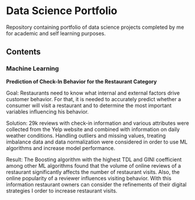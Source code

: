 # Data Science Portfolio

Repository containing portfolio of data science projects completed by me for academic and self learning purposes. 

## Contents

### Machine Learning

<strong>Prediction of Check-In Behavior for the Restaurant Category</strong>

Goal: Restaurants need to know what internal and external factors drive customer behavior. For that, it is needed to accurately predict whether a consumer will visit a restaurant and to determine the most important variables influencing his behavior.

Solution: 29k reviews with check-in information and various attributes were collected from the Yelp website and combined with information on daily weather conditions. Handling outliers and missing values, treating imbalance data and data normalization were considered in order to use ML algorithms and increase model performance.

Result: The Boosting algorithm with the highest TDL and GINI coefficient among other ML algorithms found that the volume of online reviews of a restaurant significantly affects the number of restaurant visits. Also, the online popularity of a reviewer influences visiting behavior. With this information restaurant owners can consider the refinements of their digital strategies I order to increase restaurant visits.



